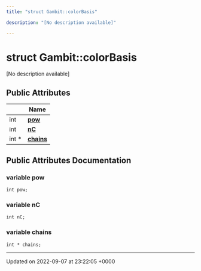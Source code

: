 ```yaml
---
title: "struct Gambit::colorBasis"

description: "[No description available]"

---
```


# struct Gambit::colorBasis



[No description available]

## Public Attributes

|                | Name           |
| -------------- | -------------- |
| int | **[pow](/documentation/code/classes/structgambit_1_1colorbasis/#variable-pow)**  |
| int | **[nC](/documentation/code/classes/structgambit_1_1colorbasis/#variable-nc)**  |
| int * | **[chains](/documentation/code/classes/structgambit_1_1colorbasis/#variable-chains)**  |

## Public Attributes Documentation

### variable pow

```
int pow;
```


### variable nC

```
int nC;
```


### variable chains

```
int * chains;
```


-------------------------------

Updated on 2022-09-07 at 23:22:05 +0000